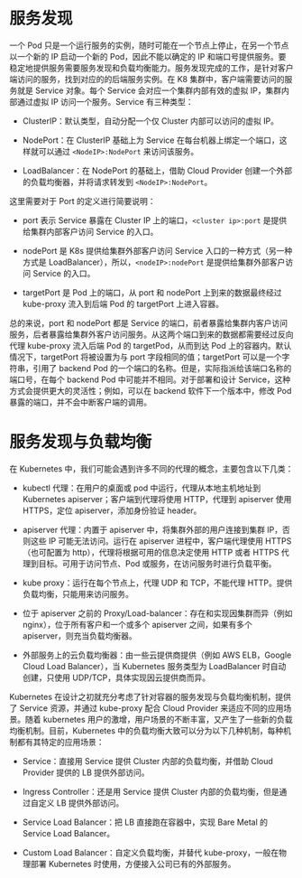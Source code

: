 # 服务发现

一个 Pod 只是一个运行服务的实例，随时可能在一个节点上停止，在另一个节点以一个新的 IP 启动一个新的 Pod，因此不能以确定的 IP 和端口号提供服务。要稳定地提供服务需要服务发现和负载均衡能力。服务发现完成的工作，是针对客户端访问的服务，找到对应的的后端服务实例。在 K8 集群中，客户端需要访问的服务就是 Service 对象。每个 Service 会对应一个集群内部有效的虚拟 IP，集群内部通过虚拟 IP 访问一个服务。Service 有三种类型：

- ClusterIP：默认类型，自动分配一个仅 Cluster 内部可以访问的虚拟 IP。

- NodePort：在 ClusterIP 基础上为 Service 在每台机器上绑定一个端口，这样就可以通过 `<NodeIP>:NodePort` 来访问该服务。

- LoadBalancer：在 NodePort 的基础上，借助 Cloud Provider 创建一个外部的负载均衡器，并将请求转发到 `<NodeIP>:NodePort`。

这里需要对于 Port 的定义进行简要说明：

- port 表示 Service 暴露在 Cluster IP 上的端口，`<cluster ip>:port` 是提供给集群内部客户访问 Service 的入口。

- nodePort 是 K8s 提供给集群外部客户访问 Service 入口的一种方式（另一种方式是 LoadBalancer），所以，`<nodeIP>:nodePort` 是提供给集群外部客户访问 Service 的入口。

- targetPort 是 Pod 上的端口，从 port 和 nodePort 上到来的数据最终经过 kube-proxy 流入到后端 Pod 的 targetPort 上进入容器。

总的来说，port 和 nodePort 都是 Service 的端口，前者暴露给集群内客户访问服务，后者暴露给集群外客户访问服务。从这两个端口到来的数据都需要经过反向代理 kube-proxy 流入后端 Pod 的 targetPod，从而到达 Pod 上的容器内。默认情况下，targetPort 将被设置为与 port 字段相同的值；targetPort 可以是一个字符串，引用了 backend Pod 的一个端口的名称。但是，实际指派给该端口名称的端口号，在每个 backend Pod 中可能并不相同。对于部署和设计 Service，这种方式会提供更大的灵活性；例如，可以在 backend 软件下一个版本中，修改 Pod 暴露的端口，并不会中断客户端的调用。

# 服务发现与负载均衡

在 Kubernetes 中，我们可能会遇到许多不同的代理的概念，主要包含以下几类：

- kubectl 代理：在用户的桌面或 pod 中运行，代理从本地主机地址到 Kubernetes apiserver；客户端到代理将使用 HTTP，代理到 apiserver 使用 HTTPS，定位 apiserver，添加身份验证 header。

- apiserver 代理：内置于 apiserver 中，将集群外部的用户连接到集群 IP，否则这些 IP 可能无法访问。运行在 apiserver 进程中，客户端代理使用 HTTPS（也可配置为 http），代理将根据可用的信息决定使用 HTTP 或者 HTTPS 代理到目标。可用于访问节点、Pod 或服务，在访问服务时进行负载平衡。

- kube proxy：运行在每个节点上，代理 UDP 和 TCP，不能代理 HTTP。提供负载均衡，只能用来访问服务。

- 位于 apiserver 之前的 Proxy/Load-balancer：存在和实现因集群而异（例如 nginx），位于所有客户和一个或多个 apiserver 之间，如果有多个 apiserver，则充当负载均衡器。

- 外部服务上的云负载均衡器：由一些云提供商提供（例如 AWS ELB，Google Cloud Load Balancer），当 Kubernetes 服务类型为 LoadBalancer 时自动创建，只使用 UDP/TCP，具体实现因云提供商而异。

Kubernetes 在设计之初就充分考虑了针对容器的服务发现与负载均衡机制，提供了 Service 资源，并通过 kube-proxy 配合 Cloud Provider 来适应不同的应用场景。随着 kubernetes 用户的激增，用户场景的不断丰富，又产生了一些新的负载均衡机制。目前，Kubernetes 中的负载均衡大致可以分为以下几种机制，每种机制都有其特定的应用场景：

- Service：直接用 Service 提供 Cluster 内部的负载均衡，并借助 Cloud Provider 提供的 LB 提供外部访问。

- Ingress Controller：还是用 Service 提供 Cluster 内部的负载均衡，但是通过自定义 LB 提供外部访问。

- Service Load Balancer：把 LB 直接跑在容器中，实现 Bare Metal 的 Service Load Balancer。

- Custom Load Balancer：自定义负载均衡，并替代 kube-proxy，一般在物理部署 Kubernetes 时使用，方便接入公司已有的外部服务。
